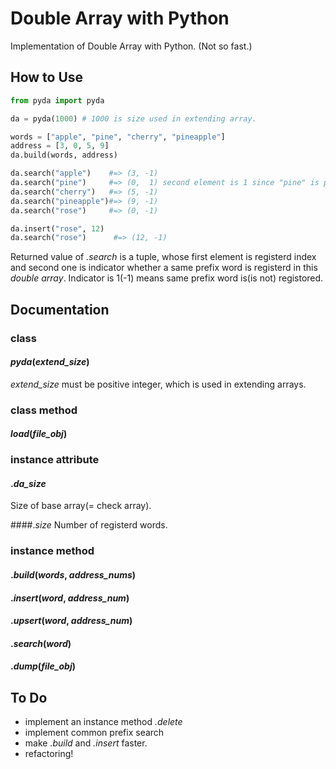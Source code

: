 # Double Array with Python
Implementation of Double Array with Python.
(Not so fast.)

## How to Use

```python
from pyda import pyda

da = pyda(1000) # 1000 is size used in extending array.

words = ["apple", "pine", "cherry", "pineapple"]
address = [3, 0, 5, 9]
da.build(words, address)

da.search("apple")    #=> (3, -1)
da.search("pine")     #=> (0,  1) second element is 1 since "pine" is prefix of "pineapple"
da.search("cherry")   #=> (5, -1)
da.search("pineapple")#=> (9, -1)
da.search("rose")     #=> (0, -1)

da.insert("rose", 12)
da.search("rose")      #=> (12, -1)
```
Returned value of *.search* is a tuple, whose first element is registerd index and second one is indicator whether a same prefix word is registerd in this *double array*. Indicator is 1(-1) means same prefix word is(is not) registored.


## Documentation
### class
#### *pyda*(*extend_size*)
*extend_size* must be positive integer, which is used in extending arrays.

### class method
#### *load*(*file_obj*)

### instance attribute
#### .*da_size*
Size of base array(= check array).

####.*size*
Number of registerd words.

### instance method
#### .*build*(*words*, *address_nums*)

#### .*insert*(*word*, *address_num*)
#### .*upsert*(*word*, *address_num*)
#### .*search*(*word*)
#### .*dump*(*file_obj*)


## To Do
* implement an instance method *.delete*
* implement common prefix search
* make *.build* and *.insert* faster.
* refactoring!